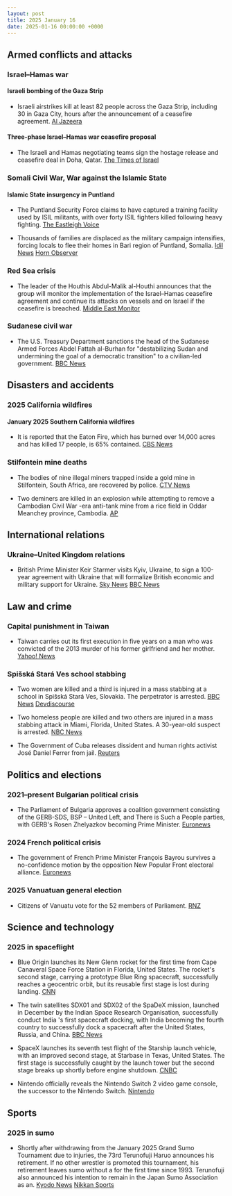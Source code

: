 ```yaml
---
layout: post
title: 2025 January 16
date: 2025-01-16 00:00:00 +0000
---
```


## Armed conflicts and attacks

### Israel–Hamas war

#### Israeli bombing of the Gaza Strip

- Israeli airstrikes kill at least 82 people across the Gaza Strip, including 30 in Gaza City, hours after the announcement of a ceasefire agreement. [Al Jazeera](https://www.aljazeera.com/news/2025/1/16/israeli-attacks-kill-30-palestinians-in-gaza-after-ceasefire-deal-announced)

#### Three-phase Israel–Hamas war ceasefire proposal

- The Israeli and Hamas negotiating teams sign the hostage release and ceasefire deal in Doha, Qatar. [The Times of Israel](https://www.timesofisrael.com/liveblog_entry/israel-and-hamas-sign-hostage-ceasefire-deal-after-mediators-iron-out-final-kinks/)

### Somali Civil War, War against the Islamic State

#### Islamic State insurgency in Puntland

- The Puntland Security Force claims to have captured a training facility used by ISIL militants, with over forty ISIL fighters killed following heavy fighting. [The Eastleigh Voice](https://eastleighvoice.co.ke/somalia/105485/puntland-forces-record-major-victories-against-isis-in-somalia)

- Thousands of families are displaced as the military campaign intensifies, forcing locals to flee their homes in Bari region of Puntland, Somalia. [Idil News](https://www.idilnews.com/puntland-urging-international-community-while-forces-crack-down-toward-isis-discover-foreign-passports-and-bank-cards/) [Horn Observer](https://hornobserver.com/articles/3126/Puntland-Appeals-for-Urgent-Aid-Amid-Military-Operations-Against-ISIS)

### Red Sea crisis

- The leader of the Houthis Abdul-Malik al-Houthi announces that the group will monitor the implementation of the Israel–Hamas ceasefire agreement and continue its attacks on vessels and on Israel if the ceasefire is breached. [Middle East Monitor](https://www.middleeastmonitor.com/20250116-yemens-houthis-to-continue-attacks-if-gaza-ceasefire-breached/)

### Sudanese civil war

- The U.S. Treasury Department sanctions the head of the Sudanese Armed Forces Abdel Fattah al-Burhan for "destabilizing Sudan and undermining the goal of a democratic transition" to a civilian-led government. [BBC News](https://www.bbc.co.uk/news/articles/cn8x5nkj8pyo)

## Disasters and accidents

### 2025 California wildfires

#### January 2025 Southern California wildfires

- It is reported that the Eaton Fire, which has burned over 14,000 acres and has killed 17 people, is 65% contained. [CBS News](https://www.cbsnews.com/losangeles/news/eaton-fire-containment-altadena-strong-winds/)

### Stilfontein mine deaths

- The bodies of nine illegal miners trapped inside a gold mine in Stilfontein, South Africa, are recovered by police. [CTV News](https://www.ctvnews.ca/world/article/standoff-in-south-africa-ends-with-87-miners-dead-and-anger-over-polices-smoke-them-out-tactics/)

- Two deminers are killed in an explosion while attempting to remove a Cambodian Civil War -era anti-tank mine from a rice field in Oddar Meanchey province, Cambodia. [AP](https://apnews.com/article/landmine-cambodia-killed-cmac-khmer-rouge-c4468881e8805a3106c56f8a2e664d34)

## International relations

### Ukraine–United Kingdom relations

- British Prime Minister Keir Starmer visits Kyiv, Ukraine, to sign a 100-year agreement with Ukraine that will formalize British economic and military support for Ukraine. [Sky News](https://news.sky.com/story/sir-keir-starmer-to-sign-100-year-friendship-deal-with-ukraine-in-first-kyiv-visit-since-becoming-pm-13289508) [BBC News](https://www.bbc.co.uk/news/articles/cvgem31jekvo)

## Law and crime

### Capital punishment in Taiwan

- Taiwan carries out its first execution in five years on a man who was convicted of the 2013 murder of his former girlfriend and her mother. [Yahoo! News](https://uk.news.yahoo.com/taiwan-carries-first-execution-five-003203347.html)

### Spišská Stará Ves school stabbing

- Two women are killed and a third is injured in a mass stabbing at a school in Spišská Stará Ves, Slovakia. The perpetrator is arrested. [BBC News](https://www.bbc.com/news/articles/cx2kvz9d9rvo) [Devdiscourse](https://www.devdiscourse.com/article/law-order/3227238-tragic-school-stabbing-in-slovakia-two-dead)

- Two homeless people are killed and two others are injured in a mass stabbing attack in Miami, Florida, United States. A 30-year-old suspect is arrested. [NBC News](https://www.nbcmiami.com/news/local/police-investigate-death-in-downtown-miami-detain-suspect-armed-with-stick/3517156/)

- The Government of Cuba releases dissident and human rights activist José Daniel Ferrer from jail. [Reuters](https://www.reuters.com/world/americas/cuba-releases-jailed-dissident-rights-activist-jose-daniel-ferrer-2025-01-16/)

## Politics and elections

### 2021–present Bulgarian political crisis

- The Parliament of Bulgaria approves a coalition government consisting of the GERB-SDS, BSP – United Left, and There is Such a People parties, with GERB's Rosen Zhelyazkov becoming Prime Minister. [Euronews](https://www.euronews.com/2025/01/16/bulgarian-parliament-approves-centre-right-coalition-government)

### 2024 French political crisis

- The government of French Prime Minister François Bayrou survives a no-confidence motion by the opposition New Popular Front electoral alliance. [Euronews](https://www.euronews.com/my-europe/2025/01/16/new-french-prime-minister-francois-bayrou-survives-no-confidence-vote)

### 2025 Vanuatuan general election

- Citizens of Vanuatu vote for the 52 members of Parliament. [RNZ](https://www.rnz.co.nz/international/pacific-news/539119/polling-underway-in-vanuatu)

## Science and technology

### 2025 in spaceflight

- Blue Origin launches its New Glenn rocket for the first time from Cape Canaveral Space Force Station in Florida, United States. The rocket's second stage, carrying a prototype Blue Ring spacecraft, successfully reaches a geocentric orbit, but its reusable first stage is lost during landing. [CNN](https://www.cnn.com/2025/01/16/science/new-glenn-launch-blue-origin/index.html)

- The twin satellites SDX01 and SDX02 of the SpaDeX mission, launched in December by the Indian Space Research Organisation, successfully conduct India 's first spacecraft docking, with India becoming the fourth country to successfully dock a spacecraft after the United States, Russia, and China. [BBC News](https://www.bbc.com/news/articles/c8j89k02py0o)

- SpaceX launches its seventh test flight of the Starship launch vehicle, with an improved second stage, at Starbase in Texas, United States. The first stage is successfully caught by the launch tower but the second stage breaks up shortly before engine shutdown. [CNBC](https://www.cnbc.com/2025/01/16/spacex-launch-starship-flight-seven-starlink-satellite-test.html)

- Nintendo officially reveals the Nintendo Switch 2 video game console, the successor to the Nintendo Switch. [Nintendo](https://www.nintendo.com/us/whatsnew/nintendo-switch-2-to-be-released-in-2025/)

## Sports

### 2025 in sumo

- Shortly after withdrawing from the January 2025 Grand Sumo Tournament due to injuries, the 73rd Terunofuji Haruo announces his retirement. If no other wrestler is promoted this tournament, his retirement leaves sumo without a for the first time since 1993. Terunofuji also announced his intention to remain in the Japan Sumo Association as an. [Kyodo News](https://english.kyodonews.net/news/2025/01/14bd63c63a6b-sumo-lone-yokozuna-terunofuji-pulls-out-of-new-year-meet.html) [Nikkan Sports](https://www.nikkansports.com/battle/sumo/news/202501160000520.html)
